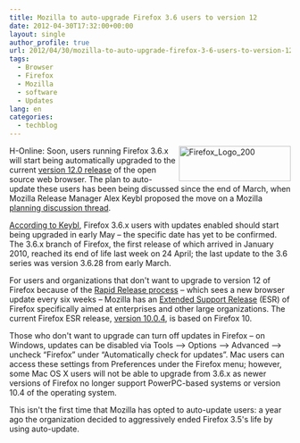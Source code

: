 ```yaml
---
title: Mozilla to auto-upgrade Firefox 3.6 users to version 12
date: 2012-04-30T17:32:00+00:00
layout: single
author_profile: true
url: 2012/04/30/mozilla-to-auto-upgrade-firefox-3-6-users-to-version-12/
tags:
  - Browser
  - Firefox
  - Mozilla
  - software
  - Updates
lang: en
categories: 
  - techblog
---
```

[<img title="Firefox_Logo_200" border="0" alt="Firefox_Logo_200" align="right" src="http://lh3.ggpht.com/-h3bLSxOOPWU/T57FuxLRwhI/AAAAAAAAFxg/JK128be_k6M/Firefox_Logo_200_thumb.png?imgmax=800" width="200" height="63" />](http://lh6.ggpht.com/-9Tg-vaq_gBU/T57FsRsK6SI/AAAAAAAAFxc/NvRULfftH4I/s1600-h/Firefox_Logo_200%25255B2%25255D.png)H-Online: Soon, users running Firefox 3.6.x will start being automatically upgraded to the current <a href="/2012/04/firefox-and-thunderbird-12-are-out.html" target="_blank">version 12.0 release</a> of the open source web browser. The plan to auto-update these users has been being discussed since the end of March, when Mozilla Release Manager Alex Keybl proposed the move on a Mozilla [planning discussion thread](https://groups.google.com/group/mozilla.dev.planning/browse_thread/thread/1fb8dda6f4f735b7/fd3284b0919a272b?q=%22firefox+3.6%22&lnk=ol&&pli=1#). 

[According to Keybl](http://www.computerworld.com/s/article/9226666/Mozilla_to_kill_Firefox_3.6_by_auto_upgrading_old_browser), Firefox 3.6.x users with updates enabled should start being upgraded in early May – the specific date has yet to be confirmed. The 3.6.x branch of Firefox, the first release of which arrived in January 2010, reached its end of life last week on 24 April; the last update to the 3.6 series was version 3.6.28 from early March. 

For users and organizations that don't want to upgrade to version 12 of Firefox because of the [Rapid Release process](https://wiki.mozilla.org/RapidRelease) – which sees a new browser update every six weeks – Mozilla has an [Extended Support Release](https://www.mozilla.org/en-US/firefox/organizations/) (ESR) of Firefox specifically aimed at enterprises and other large organizations. The current Firefox ESR release, [version 10.0.4](https://www.mozilla.org/en-US/firefox/10.0.4/releasenotes/), is based on Firefox 10. 

Those who don't want to upgrade can turn off updates in Firefox – on Windows, updates can be disabled via Tools –> Options –> Advanced –> uncheck “Firefox” under “Automatically check for updates”. Mac users can access these settings from Preferences under the Firefox menu; however, some Mac OS X users will not be able to upgrade from 3.6.x as newer versions of Firefox no longer support PowerPC-based systems or version 10.4 of the operating system. 

This isn't the first time that Mozilla has opted to auto-update users: a year ago the organization decided to aggressively ended Firefox 3.5's life by using auto-update.